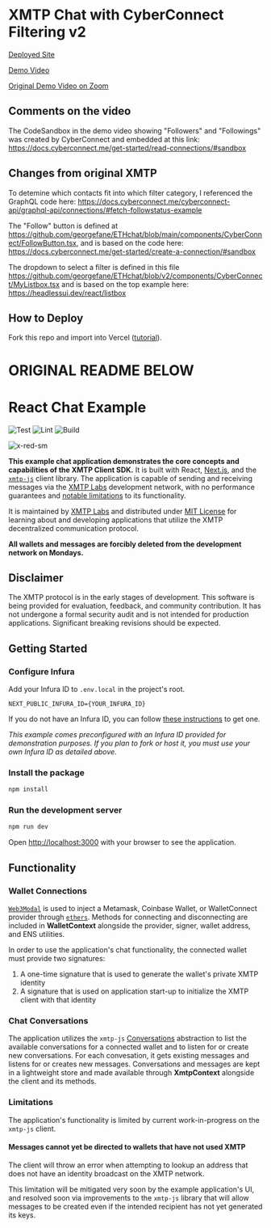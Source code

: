 # XMTP Chat with CyberConnect Filtering v2

[Deployed Site](https://eth-chat-git-v2-georgefane.vercel.app/)

[Demo Video](https://youtu.be/wHrf66OF7Ok)

[Original Demo Video on Zoom](https://umich.zoom.us/rec/play/9jaj0XmdeVQ88MuN63Re_9-XwOaB5xDX0jvfVr-OT5EKunezizX7PAV71oEtZ84OV1k59lXc3WLH-KtZ.GZwEHF240FAqzQdj)

## Comments on the video

The CodeSandbox in the demo video showing "Followers" and "Followings" was created by CyberConnect and embedded at this link: https://docs.cyberconnect.me/get-started/read-connections/#sandbox

## Changes from original XMTP

To detemine which contacts fit into which filter category, I referenced the GraphQL code here: https://docs.cyberconnect.me/cyberconnect-api/graphql-api/connections/#fetch-followstatus-example

The "Follow" button is defined at https://github.com/georgefane/ETHchat/blob/main/components/CyberConnect/FollowButton.tsx, and is based on the code here: https://docs.cyberconnect.me/get-started/create-a-connection/#sandbox

The dropdown to select a filter is defined in this file https://github.com/georgefane/ETHchat/blob/v2/components/CyberConnect/MyListbox.tsx and is based on the top example here: https://headlessui.dev/react/listbox

## How to Deploy

Fork this repo and import into Vercel ([tutorial](https://vercel.com/guides/deploying-nextjs-with-vercel#vercel-for-git)).

# ORIGINAL README BELOW

# React Chat Example

![Test](https://github.com/xmtp/example-chat-react/actions/workflows/test.yml/badge.svg)
![Lint](https://github.com/xmtp/example-chat-react/actions/workflows/lint.yml/badge.svg)
![Build](https://github.com/xmtp/example-chat-react/actions/workflows/build.yml/badge.svg)

![x-red-sm](https://user-images.githubusercontent.com/510695/163488403-1fb37e86-c673-4b48-954e-8460ae4d4b05.png)

**This example chat application demonstrates the core concepts and capabilities of the XMTP Client SDK.** It is built with React, [Next.js](https://nextjs.org/), and the [`xmtp-js`](https://github.com/xmtp/xmtp-js) client library. The application is capable of sending and receiving messages via the [XMTP Labs](https://xmtp.com) development network, with no performance guarantees and [notable limitations](#limitations) to its functionality.

It is maintained by [XMTP Labs](https://xmtp.com) and distributed under [MIT License](./LICENSE) for learning about and developing applications that utilize the XMTP decentralized communication protocol.

**All wallets and messages are forcibly deleted from the development network on Mondays.**

## Disclaimer

The XMTP protocol is in the early stages of development. This software is being provided for evaluation, feedback, and community contribution. It has not undergone a formal security audit and is not intended for production applications. Significant breaking revisions should be expected.

## Getting Started

### Configure Infura

Add your Infura ID to `.env.local` in the project's root.

```
NEXT_PUBLIC_INFURA_ID={YOUR_INFURA_ID}
```

If you do not have an Infura ID, you can follow [these instructions](https://blog.infura.io/getting-started-with-infura-28e41844cc89/) to get one.

_This example comes preconfigured with an Infura ID provided for demonstration purposes. If you plan to fork or host it, you must use your own Infura ID as detailed above._

### Install the package

```bash
npm install
```

### Run the development server

```bash
npm run dev
```

Open [http://localhost:3000](http://localhost:3000) with your browser to see the application.

## Functionality

### Wallet Connections

[`Web3Modal`](https://github.com/Web3Modal/web3modal) is used to inject a Metamask, Coinbase Wallet, or WalletConnect provider through [`ethers`](https://docs.ethers.io/v5/). Methods for connecting and disconnecting are included in **WalletContext** alongside the provider, signer, wallet address, and ENS utilities.

In order to use the application's chat functionality, the connected wallet must provide two signatures:

1. A one-time signature that is used to generate the wallet's private XMTP identity
2. A signature that is used on application start-up to initialize the XMTP client with that identity

### Chat Conversations

The application utilizes the `xmtp-js` [Conversations](https://github.com/xmtp/xmtp-js#conversations) abstraction to list the available conversations for a connected wallet and to listen for or create new conversations. For each convesation, it gets existing messages and listens for or creates new messages. Conversations and messages are kept in a lightweight store and made available through **XmtpContext** alongside the client and its methods.

### Limitations

The application's functionality is limited by current work-in-progress on the `xmtp-js` client.

#### Messages cannot yet be directed to wallets that have not used XMTP

The client will throw an error when attempting to lookup an address that does not have an identity broadcast on the XMTP network.

This limitation will be mitigated very soon by the example application's UI, and resolved soon via improvements to the `xmtp-js` library that will allow messages to be created even if the intended recipient has not yet generated its keys.
